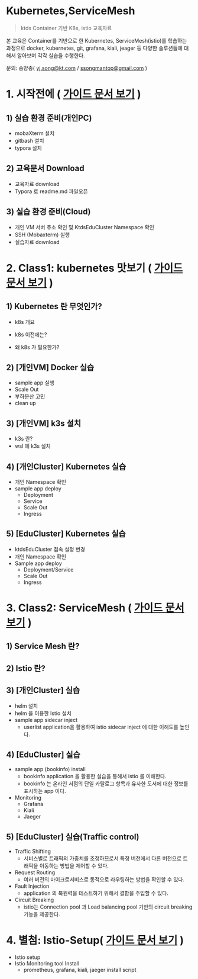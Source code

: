 

# Kubernetes,ServiceMesh

> ktds Container 기반 K8s,  istio 교육자료

본 교육은 Container를 기반으로 한 Kubernetes, ServiceMesh(istio)를 학습하는 과정으로 docker, kubernetes, git, grafana, kiali, jeager 등 다양한 솔루션들에 대해서 알아보며 각각 실습을 수행한다.

문의: 송양종( yj.song@kt.com / ssongmantop@gmail.com )






# 1. 시작전에 ( [가이드 문서 보기](./beforebegin/beforebegin.md) )  



## 1) 실습 환경 준비(개인PC)

- mobaXterm 설치
- gitbash 설치
- typora 설치



## 2) 교육문서 Download

- 교육자료 download
- Typora 로 readme.md 파일오픈



## 3) 실습 환경 준비(Cloud)

- 개인 VM 서버 주소 확인 및  KtdsEduCluster Namespace 확인
- SSH (Mobaxterm) 실행
- 실습자료 download






# 2. Class1: kubernetes 맛보기 ( [가이드 문서 보기](./kubernetes/kubernetes.md) )  



## 1) Kubernetes 란 무엇인가?

- k8s 개요

- k8s 이전에는?

- 왜 k8s 가 필요한가?



## 2) [개인VM] Docker 실습

- sample app 실행
- Scale Out
- 부하분산 고민
- clean up



## 3) [개인VM] k3s 설치

- k3s 란?
- wsl 에 k3s 설치



## 4) [개인Cluster] Kubernetes 실습

- 개인 Namespace 확인
- sample app deploy
  - Deployment
  - Service 
  - Scale Out
  - Ingress



## 5) [EduCluster] Kubernetes 실습

- ktdsEduCluster 접속 설정 변경
- 개인 Namespace 확인
- Sample app deploy
  - Deployment/Service
  - Scale Out
  - Ingress






# 3. Class2: ServiceMesh ( [가이드 문서 보기](./istio/ServiceMesh.md) )  



## 1) Service Mesh 란?



## 2) Istio 란?



## 3) [개인Cluster] 실습

- helm 설치
- helm 을 이용한 Istio 설치
- sample app sidecar inject
  - userlist application을 활용하여 istio sidecar inject 에 대한 이해도를 높인다.



## 4) [EduCluster] 실습

- sample app (bookinfo) install
  - bookinfo application 을 활용한 실습을 통해서 istio 를 이해한다.
  - bookinfo 는 온라인 서점의 단일 카탈로그 항목과 유사한 도서에 대한 정보를 표시하는 app 이다.
- Monitoring
  - Grafana
  - Kiali
  - Jaeger



## 5) [EduCluster] 실습(Traffic control)

- Traffic Shifting
  - 서비스별로 트래픽의 가중치를 조정하므로서 특정 버전에서 다른 버전으로 트래픽을 이동하는 방법을 제어할 수 있다.
- Request Routing
  - 여러 버전의 마이크로서비스로 동적으로 라우팅하는 방법을 확인할 수 있다.
- Fault Injection
  - application 의 복원력을 테스트하기 위해서 결함을 주입할 수 있다.
- Circuit Breaking
  - istio는 Connection pool 과  Load balancing pool 기반의 circuit breaking 기능을 제공한다.








# 4. 별첨: Istio-Setup( [가이드 문서 보기](./istio/Istio-Setup.md) )  

* Istio setup
* Istio Monitoring tool Install
  * prometheus, grafana, kiali, jaeger install script
